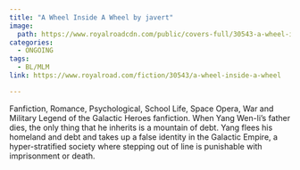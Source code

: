 ```yaml
---
title: "A Wheel Inside A Wheel by javert"
image:
  path: https://www.royalroadcdn.com/public/covers-full/30543-a-wheel-inside-a-wheel.jpg
categories:
  - ONGOING
tags:
  - BL/MLM
link: https://www.royalroad.com/fiction/30543/a-wheel-inside-a-wheel

---
```

Fanfiction, Romance, Psychological, School Life, Space Opera, War and Military
Legend of the Galactic Heroes fanfiction. When Yang Wen-li’s father dies, the only thing that he inherits is a mountain of debt. Yang flees his homeland and debt and takes up a false identity in the Galactic Empire, a hyper-stratified society where stepping out of line is punishable with imprisonment or death.

